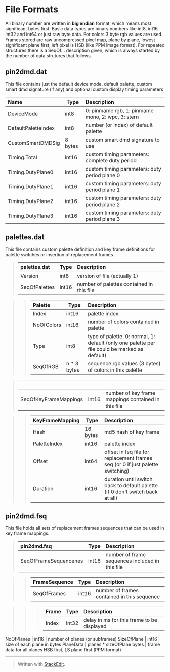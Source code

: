 # File Formats
All binary number are written in **big endian** format, which means most significant bytes first. Basic data types are binary numbers like int8, int16, int32 and int64 or just raw byte data.
For colors 3 byte rgb values are used. Frames stored are raw uncompressed pixel map, plane by plane, lowest significant plane first, left pixel is HSB (like PPM image format).
For repeated structures there is a SeqOf... description given, which is always started by the number of data strutures that follows.

## pin2dmd.dat

This file contains just the default device mode, default palette, custom smart dmd signature (if any) and optional custom display timing parameters

Name | Type | Description
 :----- | --- | :-----------
 DeviceMode | int8 | 0: pinmame rgb, 1: pinmame mono, 2: wpc, 3: stern
 DefaultPaletteIndex | int8 | number (or index) of default palette
 CustomSmartDMDSig | 8 bytes | custom smart dmd signature to use
 Timing.Total | int16  |custom timing parameters: complete duty period
 Timing.DutyPlane0 | int16  |custom timing parameters: duty period plane 0
 Timing.DutyPlane1 | int16  |custom timing parameters: duty period plane 1
 Timing.DutyPlane2 | int16  |custom timing parameters: duty period plane 2
 Timing.DutyPlane3 | int16  |custom timing parameters: duty period plane 3
 

## palettes.dat
This file contains custom palette definition and key frame definitions for palette switches or insertion of replacement frames.

> palettes.dat | Type | Description
>  :----- | --- | :-----------
> Version | int8 | version of file (actually 1)
> SeqOfPalettes | int16 | number of palettes contained in this file

> > Palette | Type | Description
> >  :----- | --- | :-----------
> > Index | int16 | palette index
> > NoOfColors | int16 | number of colors contained in palette
> > Type | int8 | type of palette. 0: normal, 1: default (only one palette per file could be marked as default)
> > SeqOfRGB | n * 3 bytes | sequence rgb values (3 bytes) of colors in this palette

> &nbsp; | &nbsp; | &nbsp; 
>  :----- | --- | :-----------
> SeqOfKeyFrameMappings |  int16 | number of key frame mappings contained in this file

> > KeyFrameMapping | Type | Description
> >  :----- | --- | :-----------
> > Hash | 16 bytes | md5 hash of key frame
> > PaletteIndex | int16 | palette index
> > Offset | int64 | offset in fsq file for replacement frames seq (or 0 if just palette switching)
> > Duration | int16 | duration until switch back to default palette (if 0 don't switch back at all)

## pin2dmd.fsq
This file holds all sets of replacement frames sequences that can be used in key frame mappings.

> pin2dmd.fsq | Type | Description
> :----- | --- | :-----------
> SeqOfFrameSequencenes | int16 | number of frame sequences included in this file

> > FrameSequence | Type | Description
> > :----- | --- | :-----------
> > SeqOfFrames | int16 | number of frames contained in this sequence

> > > Frame | Type | Description
> > > :----- | --- | :-----------
> > > Index | int32 | delay in ms for this frame to be displayed
NoOfPlanes | int16 | number of planes (or subframes)
SizeOfPlane | int16 | size of each plane in bytes
PlaneData | planes * sizeOfPlane bytes | frame data for all planes HSB first, LS plane first (PPM format)

--- 

> Written with [StackEdit](https://stackedit.io/).
